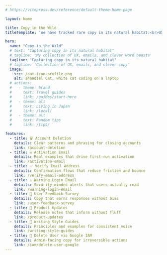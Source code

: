 ```yaml
---
# https://vitepress.dev/reference/default-theme-home-page

layout: home

title: Copy in the Wild
titleTemplate: 'We have tracked rare copy in its natural habitat:<br>UX, emails, and clever word beasts - captured for your creative safari.'

hero:
  name: "Copy in the Wild"
  # text: "Capturing copy in its natural habitat"
  # tagline: 'My collection of UX, emails, and clever word beasts'
  tagline: "Capturing copy in its natural habitat"
  # tagline: 'Collection of UX, emails, and clever copy'
  image:
    src: /cat-icon-profile.png
    alt: ahandsel Cat, white cat coding on a laptop
  # actions:
  #   - theme: brand
  #     text: Travel guides
  #     link: /guides/start-here
  #   - theme: alt
  #     text: Living in Japan
  #     link: /local/
  #   - theme: alt
  #     text: Random tips
  #     link: /tips/

features:
  - title: 🗑️ Account Deletion
    details: Clear patterns and phrasing for closing accounts
    link: /account-deletion
  - title: ✉️ Activation Email
    details: Real examples that drive first-run activation
    link: /activation-email
  - title: ✅ Verify Email Address
    details: Confirmation flows that reduce friction and bounce
    link: /verify-email-address
  - title: ⚠️ Warning Login Email
    details: Security-minded alerts that users actually read
    link: /warning-login-email
  - title: 📝 User Feedback Survey
    details: Copy that earns responses without bias
    link: /user-feedback-survey
  - title: 📢 Product Updates
    details: Release notes that inform without fluff
    link: /product-updates
  - title: 🧭 Writing Style Guides
    details: Principles and examples for consistent voice
    link: /writing-style-guides
  - title: 🔐 Delete User via Google IAM
    details: Admin-facing copy for irreversible actions
    link: /iam/delete-user-google
---
```


